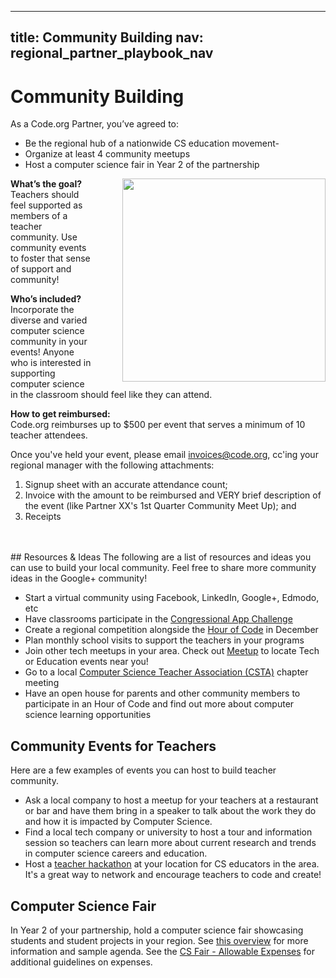 <meta name="robots" content="noindex">

---
title: Community Building
nav: regional_partner_playbook_nav
---
<a id="top"></a>

# Community Building

As a Code.org Partner, you’ve agreed to:

- Be the regional hub of a nationwide CS education movement-
- Organize at least 4 community meetups
- Host a computer science fair in Year 2 of the partnership

<img style="float: right; margin-left: 50px; width: 325px" src="/images/plpcshub.jpg"/>


**What’s the goal?**<br/>
Teachers should feel supported as members of a teacher community. Use community events to foster that sense of support and community!

**Who’s included?**<br/>
Incorporate the diverse and varied computer science community in your events! Anyone who is interested in supporting computer science in the classroom should feel like they can attend.

**How to get reimbursed:**<br/>
Code.org reimburses up to $500 per event that serves a minimum of 10 teacher attendees.  <br/>

Once you've held your event, please email invoices@code.org, cc'ing your regional manager with the following attachments: <br/>
1) Signup sheet with an accurate attendance count; <br/>
2) Invoice with the amount to be reimbursed and VERY brief description of the event (like Partner XX's 1st Quarter Community Meet Up); and <br/>
3) Receipts <br/>

<br/>
<br/>
## Resources & Ideas
The following are a list of resources and ideas you can use to build your local community. Feel free to share more community ideas in the Google+ community!

- Start a virtual community using Facebook, LinkedIn, Google+, Edmodo, etc
- Have classrooms participate in the [Congressional App Challenge](http://www.congressionalappchallenge.us/compete-2016/)
- Create a regional competition alongside the [Hour of Code](https://hourofcode.com/us) in December
- Plan monthly school visits to support the teachers in your programs
- Join other tech meetups in your area. Check out [Meetup](http://www.meetup.com/) to locate Tech or Education events near you!
- Go to a local [Computer Science Teacher Association (CSTA)](https://csta.acm.org/) chapter meeting
- Have an open house for parents and other community members to participate in an Hour of Code and find out more about computer science learning opportunities

## Community Events for Teachers
Here are a few examples of events you can host to build teacher community.

- Ask a local company to host a meetup for your teachers at a restaurant or bar and have them bring in a speaker to talk about the work they do and how it is impacted by Computer Science.
- Find a local tech company or university to host a tour and information session so teachers can learn more about current research and trends in computer science careers and education.
- Host a [teacher hackathon](https://edtechhandbook.com/case-studies/remixed-how-to-host-an-education-hackathon/) at your location for CS educators in the area. It's a great way to network and encourage teachers to code and create!

## Computer Science Fair
In Year 2 of your partnership, hold a computer science fair showcasing students and student projects in your region.  See [this overview](https://docs.google.com/document/d/1zdolbbIN8hQzfdivqHWTzNR-WdYQ8U3U19UTpYb20Wk/edit?ts=59c53f15) for more information and sample agenda. See the [CS Fair - Allowable Expenses](https://docs.google.com/document/d/1YXIUGohlNNZKiGjHcywuyBV9e_c3UDE6CcgAfShOWuI/edit?ts=59ef9992) for additional guidelines on expenses. 
